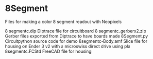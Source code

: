 # 8Segment
Files for making a color 8 segment readout with Neopixels

8 segmentc.dip           Diptrace file for circuitboard
8 segmentc_gerberx2.zip  Gerber files exported from Diptrace to have boards made
8Segment.py              Circuitpython source code for demo
8segmentc-Body.amf       Slice file for housing on Ender 3 v2 with a microswiss direct drive using pla
8segmentc.FCStd          FreeCAD file for housing
